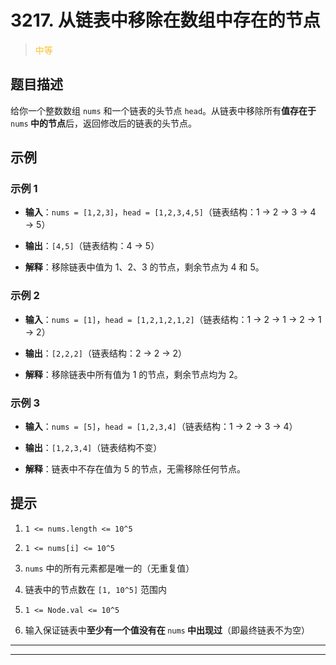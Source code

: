 # 3217. 从链表中移除在数组中存在的节点
><span style="color:rgb(251,193,45)">中等</span>
## 题目描述

给你一个整数数组 `nums` 和一个链表的头节点 `head`。从链表中移除所有**值存在于&#x20;**`nums`**&#x20;中的节点**后，返回修改后的链表的头节点。

## 示例

### 示例 1



* **输入**：`nums = [1,2,3]`，`head = [1,2,3,4,5]`（链表结构：1 → 2 → 3 → 4 → 5）

* **输出**：`[4,5]`（链表结构：4 → 5）

* **解释**：移除链表中值为 1、2、3 的节点，剩余节点为 4 和 5。

### 示例 2



* **输入**：`nums = [1]`，`head = [1,2,1,2,1,2]`（链表结构：1 → 2 → 1 → 2 → 1 → 2）

* **输出**：`[2,2,2]`（链表结构：2 → 2 → 2）

* **解释**：移除链表中所有值为 1 的节点，剩余节点均为 2。

### 示例 3



* **输入**：`nums = [5]`，`head = [1,2,3,4]`（链表结构：1 → 2 → 3 → 4）

* **输出**：`[1,2,3,4]`（链表结构不变）

* **解释**：链表中不存在值为 5 的节点，无需移除任何节点。

## 提示



1. `1 <= nums.length <= 10^5`

2. `1 <= nums[i] <= 10^5`

3. `nums` 中的所有元素都是唯一的（无重复值）

4. 链表中的节点数在 `[1, 10^5]` 范围内

5. `1 <= Node.val <= 10^5`

6. 输入保证链表中**至少有一个值没有在&#x20;**`nums`**&#x20;中出现过**（即最终链表不为空）



















***
***











